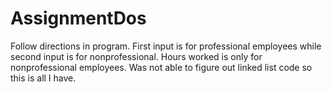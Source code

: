 # AssignmentDos
Follow directions in program. First input is for professional employees while second input is for nonprofessional.
Hours worked is only for nonprofessional employees.
Was not able to figure out linked list code so this is all I have.
